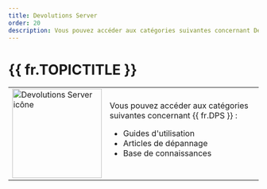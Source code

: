 ```yaml
---
title: Devolutions Server
order: 20
description: Vous pouvez accéder aux catégories suivantes concernant Devolutions Server ':' Guides d'utilisation, Articles de dépannage et Base de connaissances
---
```

# {{ fr.TOPICTITLE }} 
<table>
	<tr>
		<td>
<img src="https://webdevolutions.blob.core.windows.net/images/projects/server/logos/server-icon-shadow.svg" width="180" alt="Devolutions Server icône">
		</td>
		<td>
Vous pouvez accéder aux catégories suivantes concernant {{ fr.DPS }} : 
<ul>
  <li>Guides d&apos;utilisation</li>
  <li>Articles de dépannage</li>
  <li>Base de connaissances</li>
</ul> 
		</td>
	</tr>
</table>